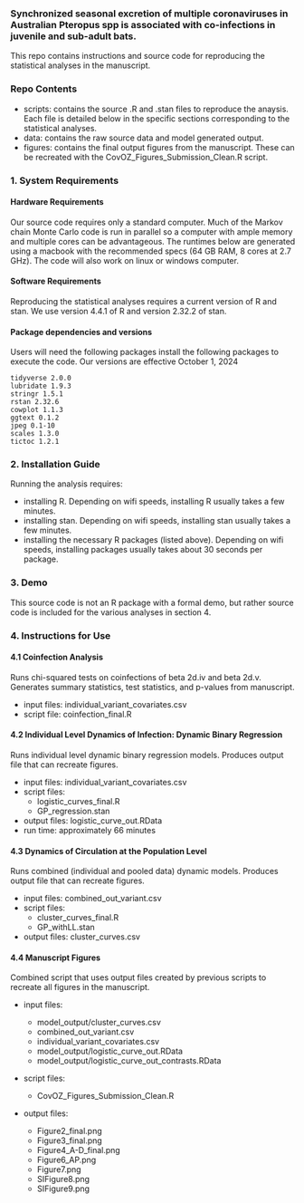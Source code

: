 ### Synchronized seasonal excretion of multiple coronaviruses in Australian Pteropus spp is associated with co-infections in juvenile and sub-adult bats.

This repo contains instructions and source code for reproducing the statistical analyses in the manuscript.


### Repo Contents

- scripts: contains the source .R and .stan files to reproduce the anaysis. Each file is detailed below in the specific sections corresponding to the statistical analyses.
- data: contains the raw source data and model generated output.
- figures: contains the final output figures from the manuscript. These can be recreated with the CovOZ_Figures_Submission_Clean.R script.

### 1. System Requirements

#### Hardware Requirements

Our source code requires only a standard computer. Much of the Markov chain Monte Carlo code is run in parallel so a computer with ample memory and multiple cores can be advantageous. The runtimes below are generated using a macbook with the recommended specs (64 GB RAM, 8 cores at 2.7 GHz). The code will also work on linux or windows computer.

#### Software Requirements

Reproducing the statistical analyses requires a current version of R and stan. We use version 4.4.1 of R and version 2.32.2 of stan.

#### Package dependencies and versions

Users will need the following packages install the following packages to execute the code. Our versions are effective October 1, 2024

```
tidyverse 2.0.0
lubridate 1.9.3
stringr 1.5.1
rstan 2.32.6
cowplot 1.1.3
ggtext 0.1.2
jpeg 0.1-10
scales 1.3.0
tictoc 1.2.1
```


### 2. Installation Guide

Running the analysis requires:

- installing R. Depending on wifi speeds, installing R usually takes a few minutes.
- installing stan. Depending on wifi speeds, installing stan usually takes a few minutes.
- installing the necessary R packages (listed above). Depending on wifi speeds, installing packages usually takes about 30 seconds per package.




### 3. Demo

This source code is not an R package with a formal demo, but rather source code is included for the various analyses in section 4.


### 4. Instructions for Use

#### 4.1 Coinfection Analysis

Runs chi-squared tests on coinfections of beta 2d.iv and beta 2d.v. Generates summary statistics, test statistics, and p-values from manuscript.

- input files: individual_variant_covariates.csv
- script file: coinfection_final.R

#### 4.2 Individual Level Dynamics of Infection: Dynamic Binary Regression

Runs individual level dynamic binary regression models. Produces output file that can recreate figures.

- input files: individual_variant_covariates.csv
- script files:
  - logistic_curves_final.R
  - GP_regression.stan
- output files: logistic_curve_out.RData
- run time: approximately 66 minutes
  
  
#### 4.3 Dynamics of Circulation at the Population Level

Runs combined (individual and pooled data) dynamic models. Produces output file that can recreate figures.

- input files: combined_out_variant.csv
- script files:
  - cluster_curves_final.R
  - GP_withLL.stan
- output files: cluster_curves.csv


#### 4.4 Manuscript Figures

Combined script that uses output files created by previous scripts to recreate all figures in the manuscript.


- input files: 
  - model_output/cluster_curves.csv
  - combined_out_variant.csv
  - individual_variant_covariates.csv
  - model_output/logistic_curve_out.RData
  - model_output/logistic_curve_out_contrasts.RData
  
- script files:
  - CovOZ_Figures_Submission_Clean.R

- output files: 
  - Figure2_final.png
  - Figure3_final.png
  - Figure4_A-D_final.png
  - Figure6_AP.png
  - Figure7.png
  - SIFigure8.png
  - SIFigure9.png


